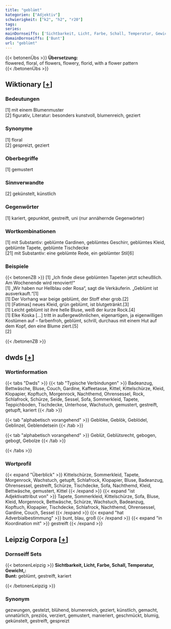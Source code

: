 ```yaml
---
title: "geblümt"
kategorien: ["Adjektiv"]
schwierigkeit: ["k2", "h2", "r20"]
tags:
series:
mainDornseiffs: ['Sichtbarkeit, Licht, Farbe, Schall, Temperatur, Gewicht,']
domainDornseiffs: ['Bunt']
url: "geblümt"
---
```


{{< betonenÜbs >}}
**Übersetzung:**  
flowered, floral, of flowers, flowery, florid, with a flower pattern  
{{< /betonenÜbs >}}

## Wiktionary [[+](https://de.wiktionary.org/wiki/geblümt)]

### Bedeutungen
[1] mit einem Blumenmuster  
[2] figurativ, Literatur: besonders kunstvoll, blumenreich, geziert  

### Synonyme
[1] floral  
[2] gespreizt, geziert  

### Oberbegriffe
[1] gemustert  

### Sinnverwandte
[2] gekünstelt, künstlich  

### Gegenwörter
[1] kariert, gepunktet, gestreift, uni (nur annähernde Gegenwörter)  

### Wortkombinationen
[1] mit Substantiv: geblümte Gardinen, geblümtes Geschirr, geblümtes Kleid, geblümte Tapete, geblümte Tischdecke  
[21] mit Substantiv: eine geblümte Rede, ein geblümter Stil[6]  

### Beispiele
{{< betonenZB >}}
[1] „Ich finde diese geblümten Tapeten jetzt scheußlich. Am Wochenende wird renoviert!“  
[1] „Wir haben nur Hellblau oder Rosa“, sagt die Verkäuferin. „Geblümt ist ausverkauft.“[1]  
[1] Der Vorhang war beige geblümt, der Stoff eher grob.[2]  
[1] [Fatimas] neues Kleid, grün geblümt, ist blutgetränkt.[3]  
[1] Leicht geblümt ist ihre helle Bluse, weiß der kurze Rock.[4]  
[1] Elke Koska […] tritt in außergewöhnlichen, eigenartigen, ja eigenwilligen Kostümen auf – farbenfroh, geblümt, schrill, durchaus mit einem Hut auf dem Kopf, den eine Blume ziert.[5]  
[2]  

{{< /betonenZB >}}


## dwds [[+](https://www.dwds.de/wb/geblümt)]

### Wortinformation
{{< tabs "Dwds" >}}
{{< tab "Typische Verbindungen" >}}
Badeanzug, Bettwäsche, Bluse, Couch, Gardine, Kaffeetasse, Kittel, Kittelschürze, Kleid, Klopapier, Kopftuch, Morgenrock, Nachthemd, Ohrensessel, Rock, Schlafrock, Schürze, Seide, Sessel, Sofa, Sommerkleid, Tapete, Teppichboden, Tischdecke, Unterhose, Wachstuch, gemustert, gestreift, getupft, kariert
{{< /tab >}}

{{< tab "alphabetisch vorangehend" >}}
Geblöke, Geblök, Geblödel, Geblinzel, Geblendetsein
{{< /tab >}}

{{< tab "alphabetisch vorangehend" >}}
Geblüt, Geblütsrecht, gebogen, gebogt, Gebolze
{{< /tab >}}

{{< /tabs >}}

### Wortprofil
{{< expand "Überblick" >}} Kittelschürze, Sommerkleid, Tapete, Morgenrock, Wachstuch, getupft, Schlafrock, Klopapier, Bluse, Badeanzug, Ohrensessel, gestreift, Schürze, Tischdecke, Sofa, Nachthemd, Kleid, Bettwäsche, gemustert, Kittel {{< /expand >}}
{{< expand "ist Adjektivattribut von" >}} Tapete, Sommerkleid, Kittelschürze, Sofa, Bluse, Kleid, Morgenrock, Bettwäsche, Schürze, Wachstuch, Badeanzug, Kopftuch, Klopapier, Tischdecke, Schlafrock, Nachthemd, Ohrensessel, Gardine, Couch, Sessel {{< /expand >}}
{{< expand "hat Adverbialbestimmung" >}} bunt, blau, groß {{< /expand >}}
{{< expand "in Koordination mit" >}} gestreift {{< /expand >}}

## Leipzig Corpora [[+](https://corpora.uni-leipzig.de/en/res?word=geblümt&corpusId=deu_newscrawl-public_2018)]

### Dornseiff Sets
{{< betonenLeipzig >}}
**Sichtbarkeit, Licht, Farbe, Schall, Temperatur, Gewicht,:**  
**Bunt:** geblümt, gestreift, kariert  

{{< /betonenLeipzig >}}

### Synonym
gezwungen, gestelzt, blühend, blumenreich, geziert, künstlich, gemacht, unnatürlich, preziös, verziert, gemustert, manieriert, geschmückt, blumig, gekünstelt, gestreift, gespreizt


